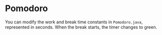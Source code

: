 # Pomodoro
You can modify the work and break time constants in `Pomodoro.java`, represented in seconds. 
When the break starts, the timer changes to green.

